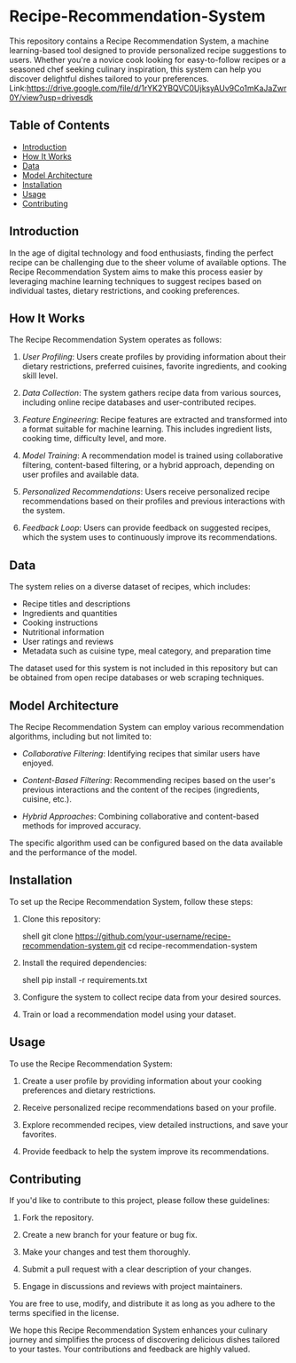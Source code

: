 # Recipe-Recommendation-System
This repository contains a Recipe Recommendation System, a machine learning-based tool designed to provide personalized recipe suggestions to users. Whether you're a novice cook looking for easy-to-follow recipes or a seasoned chef seeking culinary inspiration, this system can help you discover delightful dishes tailored to your preferences.
Link:https://drive.google.com/file/d/1rYK2YBQVC0UjksyAUv9Co1mKaJaZwr0Y/view?usp=drivesdk
## Table of Contents

- [Introduction](#introduction)
- [How It Works](#how-it-works)
- [Data](#data)
- [Model Architecture](#model-architecture)
- [Installation](#installation)
- [Usage](#usage)
- [Contributing](#contributing)
  

## Introduction

In the age of digital technology and food enthusiasts, finding the perfect recipe can be challenging due to the sheer volume of available options. The Recipe Recommendation System aims to make this process easier by leveraging machine learning techniques to suggest recipes based on individual tastes, dietary restrictions, and cooking preferences.

## How It Works

The Recipe Recommendation System operates as follows:

1. *User Profiling*: Users create profiles by providing information about their dietary restrictions, preferred cuisines, favorite ingredients, and cooking skill level.

2. *Data Collection*: The system gathers recipe data from various sources, including online recipe databases and user-contributed recipes.

3. *Feature Engineering*: Recipe features are extracted and transformed into a format suitable for machine learning. This includes ingredient lists, cooking time, difficulty level, and more.

4. *Model Training*: A recommendation model is trained using collaborative filtering, content-based filtering, or a hybrid approach, depending on user profiles and available data.

5. *Personalized Recommendations*: Users receive personalized recipe recommendations based on their profiles and previous interactions with the system.

6. *Feedback Loop*: Users can provide feedback on suggested recipes, which the system uses to continuously improve its recommendations.

## Data

The system relies on a diverse dataset of recipes, which includes:

- Recipe titles and descriptions
- Ingredients and quantities
- Cooking instructions
- Nutritional information
- User ratings and reviews
- Metadata such as cuisine type, meal category, and preparation time

The dataset used for this system is not included in this repository but can be obtained from open recipe databases or web scraping techniques.

## Model Architecture

The Recipe Recommendation System can employ various recommendation algorithms, including but not limited to:

- *Collaborative Filtering*: Identifying recipes that similar users have enjoyed.

- *Content-Based Filtering*: Recommending recipes based on the user's previous interactions and the content of the recipes (ingredients, cuisine, etc.).

- *Hybrid Approaches*: Combining collaborative and content-based methods for improved accuracy.

The specific algorithm used can be configured based on the data available and the performance of the model.

## Installation

To set up the Recipe Recommendation System, follow these steps:

1. Clone this repository:

   shell
   git clone https://github.com/your-username/recipe-recommendation-system.git
   cd recipe-recommendation-system
   

2. Install the required dependencies:

   shell
   pip install -r requirements.txt
   

3. Configure the system to collect recipe data from your desired sources.

4. Train or load a recommendation model using your dataset.

## Usage

To use the Recipe Recommendation System:

1. Create a user profile by providing information about your cooking preferences and dietary restrictions.

2. Receive personalized recipe recommendations based on your profile.

3. Explore recommended recipes, view detailed instructions, and save your favorites.

4. Provide feedback to help the system improve its recommendations.

## Contributing

If you'd like to contribute to this project, please follow these guidelines:

1. Fork the repository.

2. Create a new branch for your feature or bug fix.

3. Make your changes and test them thoroughly.

4. Submit a pull request with a clear description of your changes.

5. Engage in discussions and reviews with project maintainers.



 You are free to use, modify, and distribute it as long as you adhere to the terms specified in the license.

We hope this Recipe Recommendation System enhances your culinary journey and simplifies the process of discovering delicious dishes tailored to your tastes. Your contributions and feedback are highly valued.

